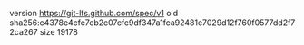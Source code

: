 version https://git-lfs.github.com/spec/v1
oid sha256:c4378e4cfe7eb2c07cfc9df347a1fca92481e7029d12f760f0577dd2f72ca267
size 19178
